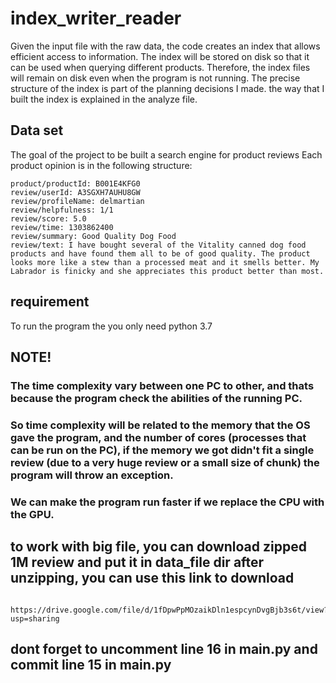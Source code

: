 # index_writer_reader

Given the input file with the raw data, the code creates an index that allows efficient access to information. 
The index will be stored on disk so that it can be used when querying different products. Therefore, the index files will remain on disk even when the program is not running.
The precise structure of the index is part of the planning decisions I made. the way that I built the index is explained in the analyze file.


## Data set
The goal of the project to be built a search engine for product reviews
Each product opinion is in the following structure:

    product/productId: B001E4KFG0 
    review/userId: A3SGXH7AUHU8GW 
    review/profileName: delmartian 
    review/helpfulness: 1/1 
    review/score: 5.0 
    review/time: 1303862400 
    review/summary: Good Quality Dog Food 
    review/text: I have bought several of the Vitality canned dog food products and have found them all to be of good quality. The product looks more like a stew than a processed meat and it smells better. My Labrador is finicky and she appreciates this product better than most. 
## requirement
To run the program the you only need python 3.7
## NOTE! 
### The time complexity vary between one PC to other, and thats because the program check the abilities of the running PC.

### So time complexity will be related to the memory that the OS gave the program, and the number of cores (processes that can be run on the PC), if the memory we got didn't fit a single review (due to a very huge review or a small size of chunk) the program will throw an exception.

### We can make the program run faster if we replace the CPU with the GPU.



## to work with big file, you can download zipped 1M review and put it in data_file dir after unzipping, you can use this link to download
        https://drive.google.com/file/d/1fDpwPpMOzaikDln1espcynDvgBjb3s6t/view?usp=sharing
## dont forget to uncomment line 16 in main.py and commit line 15 in main.py  





 

